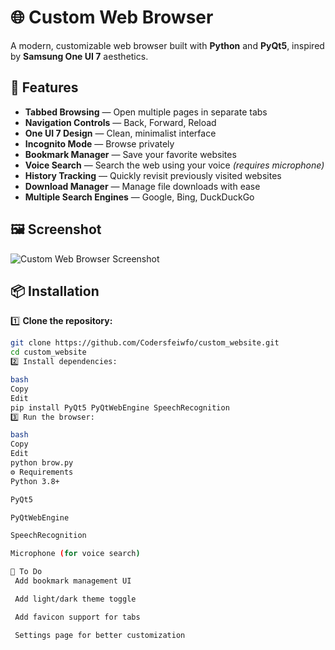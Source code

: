 # 🌐 Custom Web Browser

A modern, customizable web browser built with **Python** and **PyQt5**, inspired by **Samsung One UI 7** aesthetics.

## 🚀 Features

-  **Tabbed Browsing** — Open multiple pages in separate tabs
-  **Navigation Controls** — Back, Forward, Reload
-  **One UI 7 Design** — Clean, minimalist interface
-  **Incognito Mode** — Browse privately
-  **Bookmark Manager** — Save your favorite websites
-  **Voice Search** — Search the web using your voice *(requires microphone)*
-  **History Tracking** — Quickly revisit previously visited websites
-  **Download Manager** — Manage file downloads with ease
-  **Multiple Search Engines** — Google, Bing, DuckDuckGo

## 🖼️ Screenshot

![Custom Web Browser Screenshot](https://via.placeholder.com/1200x800.png?text=Add+Screenshot+Here)

## 📦 Installation

1️⃣ **Clone the repository:**
```bash
git clone https://github.com/Codersfeiwfo/custom_website.git
cd custom_website
2️⃣ Install dependencies:

bash
Copy
Edit
pip install PyQt5 PyQtWebEngine SpeechRecognition
3️⃣ Run the browser:

bash
Copy
Edit
python brow.py
⚙️ Requirements
Python 3.8+

PyQt5

PyQtWebEngine

SpeechRecognition

Microphone (for voice search)

📌 To Do
 Add bookmark management UI

 Add light/dark theme toggle

 Add favicon support for tabs

 Settings page for better customization
